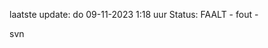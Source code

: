 laatste update: 
do 09-11-2023  1:18   uur 
Status: FAALT - fout - 
<div class="service R">svn</div>
